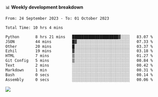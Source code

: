 📊 **Weekly development breakdown**
<!--START_SECTION:waka-->

```txt
From: 24 September 2023 - To: 01 October 2023

Total Time: 10 hrs 4 mins

Python       8 hrs 21 mins   ████████████████████▓░░░░   83.07 %
JSON         44 mins         █▓░░░░░░░░░░░░░░░░░░░░░░░   07.33 %
Other        20 mins         █░░░░░░░░░░░░░░░░░░░░░░░░   03.37 %
Ezhil        19 mins         ▓░░░░░░░░░░░░░░░░░░░░░░░░   03.18 %
HTML         7 mins          ▒░░░░░░░░░░░░░░░░░░░░░░░░   01.27 %
Git Config   5 mins          ▒░░░░░░░░░░░░░░░░░░░░░░░░   00.84 %
Text         2 mins          ░░░░░░░░░░░░░░░░░░░░░░░░░   00.42 %
Markdown     1 min           ░░░░░░░░░░░░░░░░░░░░░░░░░   00.31 %
Bash         0 secs          ░░░░░░░░░░░░░░░░░░░░░░░░░   00.14 %
Assembly     0 secs          ░░░░░░░░░░░░░░░░░░░░░░░░░   00.06 %
```

<!--END_SECTION:waka-->
![](https://komarev.com/ghpvc/?username=callanwu)
